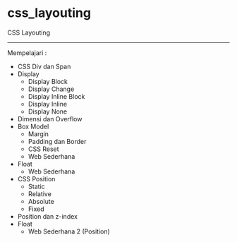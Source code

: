 # css_layouting
CSS Layouting


---

Mempelajari :

- CSS Div dan Span
- Display
  - Display Block
  - Display Change
  - Display Inline Block
  - Display Inline
  - Display None
- Dimensi dan Overflow
- Box Model
  - Margin
  - Padding dan Border
  - CSS Reset
  - Web Sederhana
- Float
  - Web Sederhana
- CSS Position
  - Static
  - Relative
  - Absolute
  - Fixed
- Position dan z-index
- Float
  - Web Sederhana 2 (Position)
